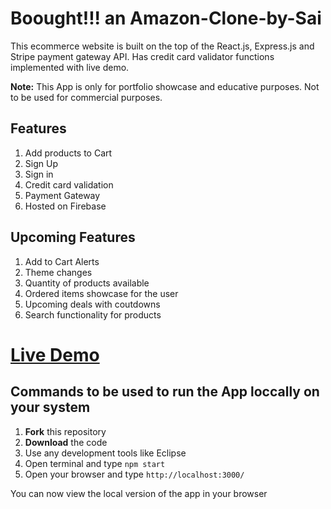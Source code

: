 # Boought!!! an Amazon-Clone-by-Sai
This ecommerce website is built on the top of the React.js, Express.js and Stripe payment gateway API. Has credit card validator functions implemented with live demo.

**Note:** This App is only for portfolio showcase and educative purposes. Not to be used for commercial purposes.

## Features
1. Add products to Cart
2. Sign Up
3. Sign in
4. Credit card validation
5. Payment Gateway
6. Hosted on Firebase 

## Upcoming Features
1. Add to Cart Alerts
2. Theme changes
3. Quantity of products available
4. Ordered items showcase for the user
5. Upcoming deals with coutdowns
6. Search functionality for products


# <a href="https://mini-atoz-clone-sai-likhith.web.app/"> Live Demo</a>

## Commands to be used to run the App loccally on your system

1. **Fork** this repository
2. **Download** the code
3. Use any development tools like Eclipse
4. Open terminal and type ```npm start```
5. Open your browser and type ```http://localhost:3000/```

You can now view the local version of the app in your browser
